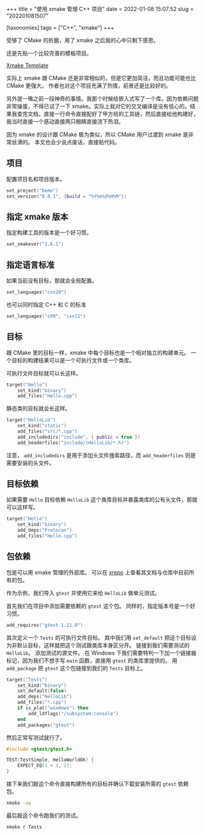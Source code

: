 +++
title = "使用 xmake 管理 C++ 项目"
date = 2022-01-08 15:07:52
slug = "202201081507"

[taxonomies]
tags = ["C++", "xmake"]
+++

受够了 CMake 的折磨，用了 xmake 之后我的心中只剩下感恩。

<!-- more -->

还是先贴一个比较完善的模板项目。

[Xmake Template](https://github.com/paakmau/xmake-template)

实际上 xmake 跟 CMake 还是非常相似的，但是它更加简洁，而且功能可能也比 CMake 更强大。
作者也对这个项目充满了热情，前景还是比较好的。

另外提一嘴之前一段神奇的事情。我那个时候给嵌入式写了一个库。因为依赖问题非常操蛋，不得已试了一下 xmake。实际上我对它的交叉编译是没有信心的。结果我查完文档，直接一行命令直接配好了甲方给的工具链，然后直接给他构建好，我当时直接一个感动直接两只眼睛直接流下热泪。

因为 xmake 的设计跟 CMake 极为类似，所以 CMake 用户过渡到 xmake 是非常丝滑的。
本文也会少说点废话，直接贴代码。

## 项目

配置项目名和项目版本。

```lua
set_project("Demo")
set_version("0.0.1", {build = "%Y%m%d%H%M"})
```

## 指定 xmake 版本

指定构建工具的版本是一个好习惯。

```lua
set_xmakever("2.6.1")
```

## 指定语言标准

如果当前没有目标，那就会全局配置。

```lua
set_languages("cxx20")
```

也可以同时指定 C++ 和 C 的标准

```lua
set_languages("c99", "cxx11")
```

## 目标

跟 CMake 里的目标一样，xmake 中每个目标也是一个相对独立的构建单元。
一个目标的构建结果可以是一个可执行文件或一个类库。

可执行文件目标就可以长这样。

```lua
target("Hello")
    set_kind("binary")
    add_files("Hello.cpp")
```

静态类的目标就会长这样。

```lua
target("HelloLib")
    set_kind("static")
    add_files("src/*.cpp")
    add_includedirs("include", { public = true })
    add_headerfiles("include/(HelloLib/*.h)")
```

注意， `add_includedirs` 是用于添加头文件搜索路径，而 `add_headerfiles` 则是需要安装的头文件。

## 目标依赖

如果需要 `Hello` 目标依赖 `HelloLib` 这个类库目标并暴露类库的公有头文件，那就可以这样写。

```lua
target("Hello")
    set_kind("binary")
    add_deps("Protocon")
    add_files("Hello.cpp")
```

## 包依赖

包是可以用 xmake 管理的外部库。
可以在 [xrepo](https://xrepo.xmake.io/) 上查看其文档与仓库中目前所有的包。

作为示例，我们导入 `gtest` 并使用它来给 `HelloLib` 做单元测试。

首先我们在项目中添加需要依赖的 `gtest` 这个包。
同样的，指定版本号是一个好习惯。

```lua
add_requires("gtest 1.11.0")
```

其次定义一个 `Tests` 的可执行文件目标。
其中我们用 `set_default` 把这个目标设为非默认目标，这样就把这个测试跟类库本身区分开。
链接到我们需要测试的 `HelloLib`。
添加测试的源文件。
在 Windows 下我们需要特判一下加一个链接器标记，因为我们不想手写 `main` 函数，直接用 `gtest` 的类库里提供的。
用 `add_package` 把 `gtest` 这个包链接到我们的 `Tests` 目标上。

```lua
target("Tests")
    set_kind("binary")
    set_default(false)
    add_deps("HelloLib")
    add_files("*.cpp")
    if is_plat("windows") then
        add_ldflags("/subsystem:console")
    end
    add_packages("gtest")
```

然后正常写测试就行了。

```cpp
#include <gtest/gtest.h>

TEST(TestSimple, HelloWorldOk) {
    EXPECT_EQ(1 + 1, 2);
}
```

接下来我们敲这个命令直接构建所有的目标并确认下载安装所需的 `gtest` 依赖包。

```sh
xmake -ay
```

最后敲这个命令跑我们的测试。

```sh
xmake r Tests
```
